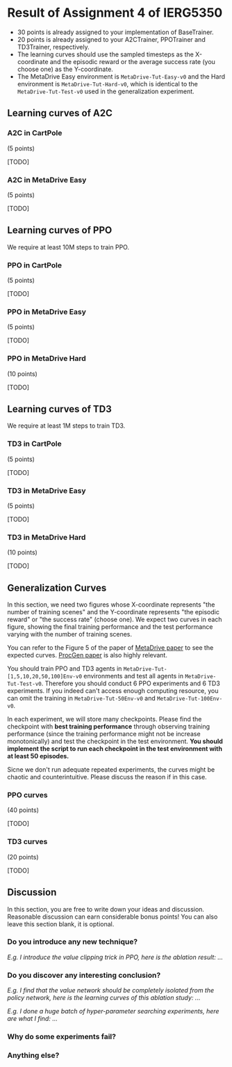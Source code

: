 # Result of Assignment 4 of IERG5350

* 30 points is already assigned to your implementation of BaseTrainer.
* 20 points is already assigned to your A2CTrainer, PPOTrainer and TD3Trainer, respectively.
* The learning curves should use the sampled timesteps as the X-coordinate and the episodic reward or the average success rate (you choose one) as the Y-coordinate.
* The MetaDrive Easy environment is `MetaDrive-Tut-Easy-v0` and the Hard environment is `MetaDrive-Tut-Hard-v0`, which is identical to the `MetaDrive-Tut-Test-v0` used in the generalization experiment.



## Learning curves of A2C

### A2C in CartPole

(5 points)

[TODO]



### A2C in MetaDrive Easy

(5 points)

[TODO]




## Learning curves of PPO

We require at least 10M steps to train PPO.



### PPO in CartPole

(5 points)

[TODO]



###  PPO in MetaDrive Easy

(5 points)

[TODO]



### PPO in MetaDrive Hard

(10 points)

[TODO]




## Learning curves of TD3

We require at least 1M steps to train TD3.



### TD3 in CartPole

(5 points)

[TODO]




### TD3 in MetaDrive Easy

(5 points)

[TODO]




### TD3 in MetaDrive Hard

(10 points)

[TODO]




## Generalization Curves

In this section, we need two figures whose X-coordinate represents "the number of training scenes" and the Y-coordinate 
represents "the episodic reward" or "the success rate" (choose one). 
We expect two curves in each figure, showing the final training performance and 
the test performance varying with the number of training scenes. 

You can refer to the Figure 5 of the paper of  [MetaDrive paper](https://arxiv.org/pdf/2109.12674.pdf) 
to see the expected curves. [ProcGen paper](http://proceedings.mlr.press/v97/cobbe19a/cobbe19a.pdf) is also highly relevant.

You should train PPO and TD3 agents in `MetaDrive-Tut-[1,5,10,20,50,100]Env-v0` environments and test all agents in `MetaDrive-Tut-Test-v0`. Therefore you should conduct 6 PPO experiments and 6 TD3 experiments. If you indeed can't access enough computing resource, you can omit the training in `MetaDrive-Tut-50Env-v0` and `MetaDrive-Tut-100Env-v0`.

In each experiment, we will store many checkpoints. Please find the checkpoint with **best training performance** through observing training performance (since the training performance might not be increase monotonically) and test the checkpoint in the test environment. **You should implement the script to run each checkpoint in the test environment with at least 50 episodes.**

Sicne we don't run adequate repeated experiments, the curves might be chaotic and counterintuitive. Please discuss the reason if in this case.


### PPO curves

(40 points)

[TODO]


### TD3 curves

(20 points)

[TODO]



## Discussion

In this section, you are free to write down your ideas and discussion. Reasonable discussion can earn considerable bonus points! You can also leave this section blank, it is optional.

### Do you introduce any new technique?

*E.g. I introduce the value clipping trick in PPO, here is the ablation result: ...*





### Do you discover any interesting conclusion?

*E.g. I find that the value network should be completely isolated from the policy network, here is the learning curves of this ablation study: ...*

*E.g. I done a huge batch of hyper-parameter searching experiments, here are what I find: ...*





### Why do some experiments fail?







### Anything else?





